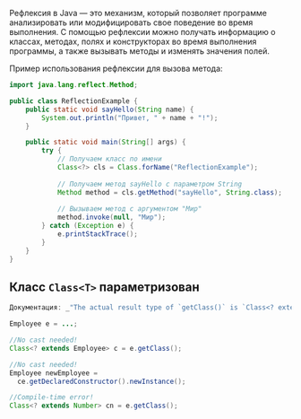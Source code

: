 Рефлексия в Java — это механизм, который позволяет программе анализировать или модифицировать свое поведение во время выполнения. С помощью рефлексии можно получать информацию о классах, методах, полях и конструкторах во время выполнения программы, а также вызывать методы и изменять значения полей.

Пример использования рефлексии для вызова метода:

```java
import java.lang.reflect.Method;

public class ReflectionExample {
    public static void sayHello(String name) {
        System.out.println("Привет, " + name + "!");
    }

    public static void main(String[] args) {
        try {
            // Получаем класс по имени
            Class<?> cls = Class.forName("ReflectionExample");
            
            // Получаем метод sayHello с параметром String
            Method method = cls.getMethod("sayHello", String.class);
            
            // Вызываем метод с аргументом "Мир"
            method.invoke(null, "Мир");
        } catch (Exception e) {
            e.printStackTrace();
        }
    }
}
```

## Класс `Class<T>` параметризован

```java
Документация: _"The actual result type of `getClass()` is `Class<? extends |X|>` where `|X|` is the erasure of the static type of the expression on which `getClass` is called."

Employee e = ...;

//No cast needed!
Class<? extends Employee> c = e.getClass();

//No cast needed!
Employee newEmployee =
  ce.getDeclaredConstructor().newInstance();

//Compile-time error!
Class<? extends Number> cn = e.getClass();
```